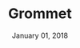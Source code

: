 ---
layout: post
date: January 01, 2018
title: Grommet
company: Hewlett Packard
link: http://grommet.io/
image: images/systems/grommet.jpg
description: Grommet provides all the guidance, components, and design resources you need to take your ideas from concept to a real application.

---